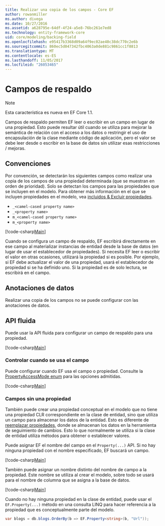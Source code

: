 ```yaml
---
title: Realizar una copia de los campos - Core EF
author: rowanmiller
ms.author: divega
ms.date: 10/27/2016
ms.assetid: a628795e-64df-4f24-a5e8-76bc261e7ed8
ms.technology: entity-framework-core
uid: core/modeling/backing-field
ms.openlocfilehash: e95417b3368d09a64f9ec02ae40c38dc770c2e6b
ms.sourcegitcommit: 860ec5d047342fbc4063a0de881c9861cc1f8813
ms.translationtype: MT
ms.contentlocale: es-ES
ms.lasthandoff: 11/05/2017
ms.locfileid: "26053465"
---
```

# <a name="backing-fields"></a>Campos de respaldo

> [!NOTE]  
> Esta característica es nueva en EF Core 1.1.

Campos de respaldo permiten EF leer o escribir en un campo en lugar de una propiedad. Esto puede resultar útil cuando se utiliza para mejorar la semántica de relación con el acceso a los datos o restringir el uso de encapsulación de la clase mediante código de aplicación, pero el valor se debe leer desde o escribir en la base de datos sin utilizar esas restricciones / mejoras.

## <a name="conventions"></a>Convenciones

Por convención, se detectarán los siguientes campos como realizar una copia de los campos de una propiedad determinada (que se muestran en orden de prioridad). Solo se detectan los campos para las propiedades que se incluyen en el modelo. Para obtener más información en el que se incluyen propiedades en el modelo, vea [incluidos & Excluir propiedades](included-properties.md).

* `_<camel-cased property name>`
* `_<property name>`
* `m_<camel-cased property name>`
* `m_<property name>`

[!code-csharp[Main](../../../samples/core/Modeling/Conventions/Samples/BackingField.cs#Sample)]

Cuando se configura un campo de respaldo, EF escribirá directamente en ese campo al materializar instancias de entidad desde la base de datos (en lugar de usar el establecedor de propiedades). Si necesita EF leer o escribir el valor en otras ocasiones, utilizará la propiedad si es posible. Por ejemplo, si EF debe actualizar el valor de una propiedad, usará el establecedor de propiedad si se ha definido uno. Si la propiedad es de solo lectura, se escribirá en el campo.

## <a name="data-annotations"></a>Anotaciones de datos

Realizar una copia de los campos no se puede configurar con las anotaciones de datos.

## <a name="fluent-api"></a>API fluida

Puede usar la API fluida para configurar un campo de respaldo para una propiedad.

[!code-csharp[Main](../../../samples/core/Modeling/FluentAPI/Samples/BackingField.cs#Sample)]

### <a name="controlling-when-the-field-is-used"></a>Controlar cuando se usa el campo

Puede configurar cuando EF usa el campo o propiedad. Consulte la [PropertyAccessMode enum](https://docs.microsoft.com/dotnet/api/microsoft.entityframeworkcore.propertyaccessmode) para las opciones admitidas.

[!code-csharp[Main](../../../samples/core/Modeling/FluentAPI/Samples/BackingFieldAccessMode.cs#Sample)]

### <a name="fields-without-a-property"></a>Campos sin una propiedad

También puede crear una propiedad conceptual en el modelo que no tiene una propiedad CLR correspondiente en la clase de entidad, sino que utiliza un campo para almacenar los datos de la entidad. Esto es diferente de [reemplazar propiedades](shadow-properties.md), donde se almacenan los datos en la herramienta de seguimiento de cambios. Esto lo que normalmente se utiliza si la clase de entidad utiliza métodos para obtener o establecer valores.

Puede asignar EF el nombre del campo en el `Property(...)` API. Si no hay ninguna propiedad con el nombre especificado, EF buscará un campo.

[!code-csharp[Main](../../../samples/core/Modeling/FluentAPI/Samples/BackingFieldNoProperty.cs#Sample)]

También puede asignar un nombre distinto del nombre de campo a la propiedad. Este nombre se utiliza al crear el modelo, sobre todo se usará para el nombre de columna que se asigna a la base de datos.

[!code-csharp[Main](../../../samples/core/Modeling/FluentAPI/Samples/BackingFieldConceptualProperty.cs#Sample)]

Cuando no hay ninguna propiedad en la clase de entidad, puede usar el `EF.Property(...)` método en una consulta LINQ para hacer referencia a la propiedad que es conceptualmente parte del modelo.

``` csharp
var blogs = db.blogs.OrderBy(b => EF.Property<string>(b, "Url"));
```

